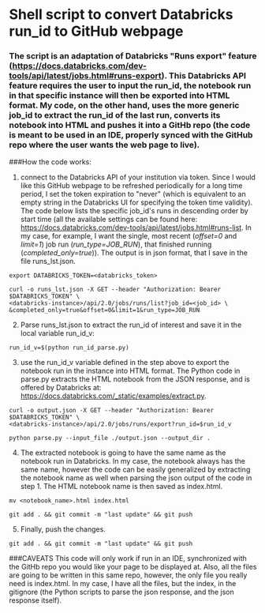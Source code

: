 # Shell script to convert Databricks run_id to GitHub webpage

### The script is an adaptation of Databricks "Runs export" feature (https://docs.databricks.com/dev-tools/api/latest/jobs.html#runs-export). This Databricks API feature requires the user to input the run_id, the notebook run in that specific instance will then be exported into HTML format. My code, on the other hand, uses the more generic job_id to extract the run_id of the last run, converts its notebook  into HTML and pushes it into a GitHb repo (the code is meant to be used in an IDE, properly synced with the GitHub repo where the user wants the web page to live).

###How the code works:

1. connect to the Databricks API of your institution via token. Since I would like this GitHub webpage to be refreshed periodically for a long time period, I set the token expiration to "never" (which is equivalent to an empty string in the Databricks UI for specifying the token time validity).
The code below lists the specific job_id's runs in descending order by start time (all the available settings can be found here: https://docs.databricks.com/dev-tools/api/latest/jobs.html#runs-list. In my case, for example, I want the single, most recent (*offset=0* and *limit=1*) job run (*run_type=JOB_RUN*), that finished running (*completed_only=true*)).
The output is in json format, that I save in the file runs_lst.json.

```
export DATABRICKS_TOKEN=<databricks_token>

curl -o runs_lst.json -X GET --header "Authorization: Bearer $DATABRICKS_TOKEN" \
<databricks-instance>/api/2.0/jobs/runs/list?job_id=<job_id> \
&completed_only=true&offset=0&limit=1&run_type=JOB_RUN
```

2. Parse runs_lst.json to extract the run_id of interest and save it in the local variable run_id_v:
```
run_id_v=$(python run_id_parse.py)
```

3. use the run_id_v variable defined in the step above to export the notebook run in the instance into HTML format. The Python code in parse.py extracts the HTML notebook from the JSON response, and is offered by Databricks at: https://docs.databricks.com/_static/examples/extract.py.


```
curl -o output.json -X GET --header "Authorization: Bearer $DATABRICKS_TOKEN" \
<databricks-instance>/api/2.0/jobs/runs/export?run_id=$run_id_v

python parse.py --input_file ./output.json --output_dir .
```

4. The extracted notebook is going to have the same name as the notebook run in Databricks. In my case, the notebook always has the same name, however the code can be easily generalized by extracting the notebook name as well when parsing the json output of the code in step 1.
The HTML notebook name is then saved as index.html.
```
mv <notebook_name>.html index.html

git add . && git commit -m "last update" && git push
```

5. Finally, push the changes.
```
git add . && git commit -m "last update" && git push
```

###CAVEATS
This code will only work if run in an IDE, synchronized with the GitHb repo you would like  your page to be displayed at. Also, all the files are going to be written in this same repo, however, the only file you really need is index.html. In my case, I have all the files, but the index, in the gitignore (the Python scripts to parse the json response, and the json response itself).